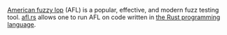  [American fuzzy lop][american-fuzzy-lop] (AFL) is a popular, effective, and modern fuzz testing tool. [afl.rs][] allows one to run AFL on code written in [the Rust programming language][rust].

[american-fuzzy-lop]: http://lcamtuf.coredump.cx/afl/
[Rust]: https://www.rust-lang.org
[afl.rs]: https://github.com/rust-fuzz/afl.rs
